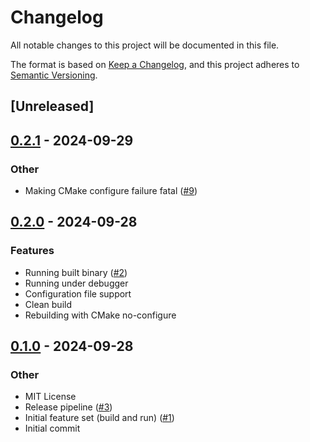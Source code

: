 # Changelog

All notable changes to this project will be documented in this file.

The format is based on [Keep a Changelog](https://keepachangelog.com/en/1.0.0/),
and this project adheres to [Semantic Versioning](https://semver.org/spec/v2.0.0.html).

## [Unreleased]

## [0.2.1](https://github.com/ystre/baldr/compare/v0.2.0...v0.2.1) - 2024-09-29

### Other

- Making CMake configure failure fatal ([#9](https://github.com/ystre/baldr/pull/9))

## [0.2.0](https://github.com/ystre/baldr/compare/v0.1.0...v0.2.0) - 2024-09-28

### Features

- Running built binary ([#2](https://github.com/ystre/baldr/pull/2))
- Running under debugger
- Configuration file support
- Clean build
- Rebuilding with CMake no-configure

## [0.1.0](https://github.com/ystre/baldr/releases/tag/v0.1.0) - 2024-09-28

### Other

- MIT License
- Release pipeline ([#3](https://github.com/ystre/baldr/pull/3))
- Initial feature set (build and run) ([#1](https://github.com/ystre/baldr/pull/1))
- Initial commit
